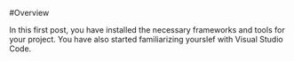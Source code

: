 #Overview

In this first post, you have installed the necessary frameworks and tools for your project. You have also started familiarizing yourslef with Visual Studio Code.